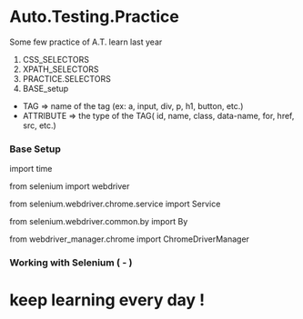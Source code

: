 # Auto.Testing.Practice
Some few practice of A.T. learn last year

1. CSS_SELECTORS
2. XPATH_SELECTORS
3. PRACTICE.SELECTORS
4. BASE_setup
- TAG  => name of the tag (ex: a, input, div, p, h1, button, etc.)
- ATTRIBUTE  => the type of the TAG( id, name, class, data-name, for, href, src, etc.) 

### Base Setup
import time

from selenium import webdriver

from selenium.webdriver.chrome.service import Service

from selenium.webdriver.common.by import By

from webdriver_manager.chrome import ChromeDriverManager

### Working with Selenium ( - )
### 

# keep learning every day !
